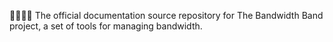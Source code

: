 🏓️📶️🥁️📖️ The official documentation source repository for The Bandwidth Band project, a set of tools for managing bandwidth.
